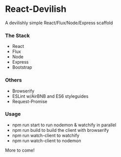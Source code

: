 # React-Devilish
A devilishly simple React/Flux/Node/Express scaffold

### The Stack
* React
* Flux
* Node
* Express
* Bootstrap

### Others
* Browserify
* ESLint w/AirBNB and ES6 styleguides
* Request-Promise

### Usage
* npm run start to run nodemon & watchify in parallel
* npm run build to build the client with browserify
* npm run watch-client to watchify
* npm run watch-client to nodemon


More to come!
